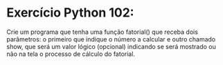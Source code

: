 # Exercício Python 102: 
Crie um programa que tenha uma função fatorial() que receba dois parâmetros: o primeiro que indique o número a calcular e outro 
chamado show, que será um valor lógico (opcional) indicando se será mostrado ou não na tela o processo de cálculo do fatorial.